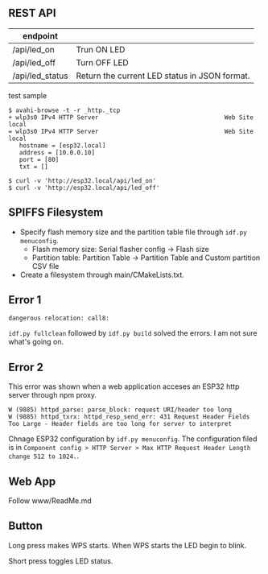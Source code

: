 ## REST API

| endpoint        |                                               |
| --------------- | --------------------------------------------- |
| /api/led_on     | Trun ON LED                                   |
| /api/led_off    | Turn OFF LED                                  |
| /api/led_status | Return the current LED status in JSON format. |

test sample

```{bash}
$ avahi-browse -t -r _http._tcp
+ wlp3s0 IPv4 HTTP Server                                   Web Site             local
= wlp3s0 IPv4 HTTP Server                                   Web Site             local
   hostname = [esp32.local]
   address = [10.0.0.10]
   port = [80]
   txt = []

$ curl -v 'http://esp32.local/api/led_on'
$ curl -v 'http://esp32.local/api/led_off'
```

## SPIFFS Filesystem

- Specify flash memory size and the partition table file through `idf.py menuconfig`.
  - Flash memory size: Serial flasher config -> Flash size
  - Partition table: Partition Table -> Partition Table and Custom partition CSV file
- Create a filesystem through main/CMakeLists.txt.

## Error 1

```
dangerous relocation: call8:
```

`idf.py fullclean` followed by `idf.py build` solved the errors. I am not sure what's going on.

## Error 2

This error was shown when a web application acceses an ESP32 http server through npm proxy.

```
W (9885) httpd_parse: parse_block: request URI/header too long
W (9885) httpd_txrx: httpd_resp_send_err: 431 Request Header Fields Too Large - Header fields are too long for server to interpret
```

Chnage ESP32 configuration by `idf.py menuconfig`. The configuration filed is in `Component config > HTTP Server > Max HTTP Request Header Length change 512 to 1024.`.

## Web App

Follow www/ReadMe.md

## Button

Long press makes WPS starts. When WPS starts the LED begin to blink.

Short press toggles LED status.
